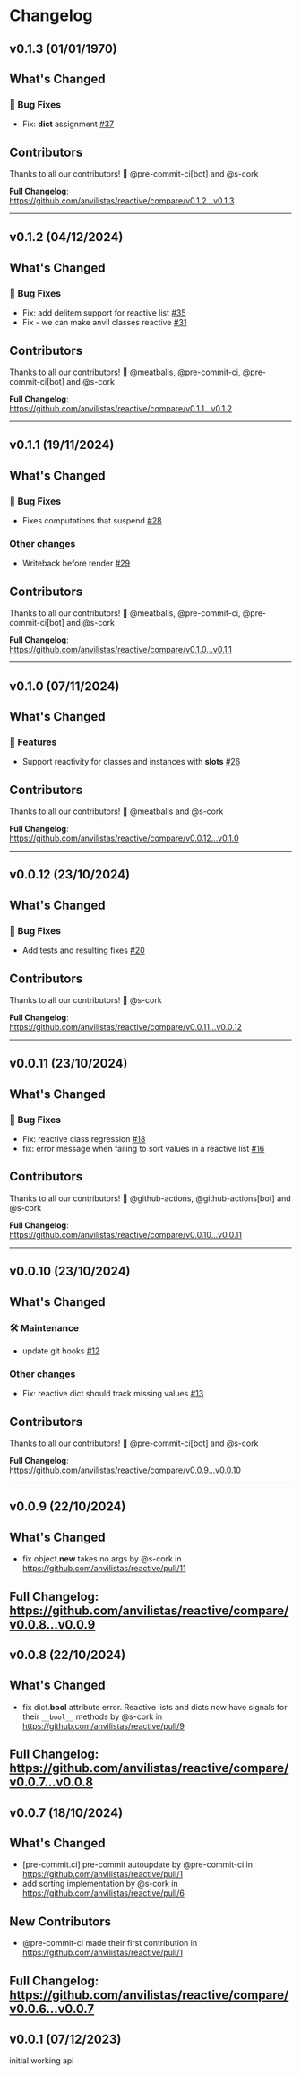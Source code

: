# Changelog

## v0.1.3 (01/01/1970)
## What's Changed
### 🐛 Bug Fixes

- Fix: __dict__ assignment [#37](https://github.com/anvilistas/reactive/pull/37)

## Contributors
Thanks to all our contributors! 🎉
@pre-commit-ci[bot] and @s-cork

**Full Changelog**: https://github.com/anvilistas/reactive/compare/v0.1.2...v0.1.3

---

## v0.1.2 (04/12/2024)
## What's Changed
### 🐛 Bug Fixes

- Fix: add delitem support for reactive list [#35](https://github.com/anvilistas/reactive/pull/35)
- Fix - we can make anvil classes reactive [#31](https://github.com/anvilistas/reactive/pull/31)

## Contributors
Thanks to all our contributors! 🎉
@meatballs, @pre-commit-ci, @pre-commit-ci[bot] and @s-cork

**Full Changelog**: https://github.com/anvilistas/reactive/compare/v0.1.1...v0.1.2

---

## v0.1.1 (19/11/2024)
## What's Changed
### 🐛 Bug Fixes

- Fixes computations that suspend [#28](https://github.com/anvilistas/reactive/pull/28)

### Other changes

- Writeback before render [#29](https://github.com/anvilistas/reactive/pull/29)

## Contributors
Thanks to all our contributors! 🎉
@meatballs, @pre-commit-ci, @pre-commit-ci[bot] and @s-cork

**Full Changelog**: https://github.com/anvilistas/reactive/compare/v0.1.0...v0.1.1

---

## v0.1.0 (07/11/2024)
## What's Changed
### 🚀 Features

- Support reactivity for classes and instances with __slots__ [#26](https://github.com/anvilistas/reactive/pull/26)

## Contributors
Thanks to all our contributors! 🎉
@meatballs and @s-cork

**Full Changelog**: https://github.com/anvilistas/reactive/compare/v0.0.12...v0.1.0

---

## v0.0.12 (23/10/2024)
## What's Changed
### 🐛 Bug Fixes

- Add tests and resulting fixes [#20](https://github.com/anvilistas/reactive/pull/20)

## Contributors
Thanks to all our contributors! 🎉
@s-cork

**Full Changelog**: https://github.com/anvilistas/reactive/compare/v0.0.11...v0.0.12

---

## v0.0.11 (23/10/2024)
## What's Changed
### 🐛 Bug Fixes

- Fix: reactive class regression [#18](https://github.com/anvilistas/reactive/pull/18)
- fix: error message when failing to sort values in a reactive list [#16](https://github.com/anvilistas/reactive/pull/16)

## Contributors
Thanks to all our contributors! 🎉
@github-actions, @github-actions[bot] and @s-cork

**Full Changelog**: https://github.com/anvilistas/reactive/compare/v0.0.10...v0.0.11

---

## v0.0.10 (23/10/2024)
## What's Changed
### 🛠 Maintenance

- update git hooks [#12](https://github.com/anvilistas/reactive/pull/12)

### Other changes

- Fix: reactive dict should track missing values [#13](https://github.com/anvilistas/reactive/pull/13)

## Contributors
Thanks to all our contributors! 🎉
@pre-commit-ci[bot] and @s-cork

**Full Changelog**: https://github.com/anvilistas/reactive/compare/v0.0.9...v0.0.10

---

## v0.0.9 (22/10/2024)
## What's Changed
* fix object.__new__ takes no args by @s-cork in https://github.com/anvilistas/reactive/pull/11


**Full Changelog**: https://github.com/anvilistas/reactive/compare/v0.0.8...v0.0.9
---

## v0.0.8 (22/10/2024)
## What's Changed
* fix dict.__bool__ attribute error. Reactive lists and dicts now have signals for their `__bool__` methods by @s-cork in https://github.com/anvilistas/reactive/pull/9


**Full Changelog**: https://github.com/anvilistas/reactive/compare/v0.0.7...v0.0.8
---

## v0.0.7 (18/10/2024)
## What's Changed
* [pre-commit.ci] pre-commit autoupdate by @pre-commit-ci in https://github.com/anvilistas/reactive/pull/1
* add sorting implementation by @s-cork in https://github.com/anvilistas/reactive/pull/6

## New Contributors
* @pre-commit-ci made their first contribution in https://github.com/anvilistas/reactive/pull/1

**Full Changelog**: https://github.com/anvilistas/reactive/compare/v0.0.6...v0.0.7
---

## v0.0.1 (07/12/2023)
initial working api
